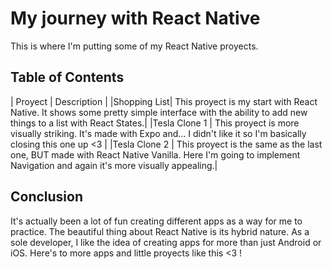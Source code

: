 # My journey with React Native

This is where I'm putting some of my React Native proyects.

## Table of Contents

| Proyect | Description |
|Shopping List| This proyect is my start with React Native. It shows some pretty simple interface with the ability to add new things to a list with React States.|
|Tesla Clone 1 | This proyect is more visually striking. It's made with Expo and... I didn't like it so I'm basically closing this one up <3 |
|Tesla Clone 2 | This proyect is the same as the last one, BUT made with React Native Vanilla. Here I'm going to implement Navigation and again it's more visually appealing.|

## Conclusion

It's actually been a lot of fun creating different apps as a way for me to practice. The beautiful thing about React Native is its hybrid nature. As a sole developer, I like the idea of creating apps for more than just Android or iOS.
Here's to more apps and little proyects like this <3 !
